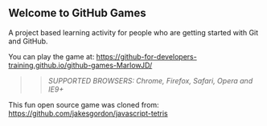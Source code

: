## Welcome to GitHub Games

A project based learning activity for people who are getting started with Git and GitHub.

You can play the game at: https://github-for-developers-training.github.io/github-games-MarlowJD/

>> _*SUPPORTED BROWSERS*: Chrome, Firefox, Safari, Opera and IE9+_

This fun open source game was cloned from: https://github.com/jakesgordon/javascript-tetris
